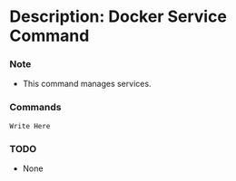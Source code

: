 # Description: Docker Service Command

### Note
* This command manages services.

### Commands
```
Write Here
```

### TODO
* None
